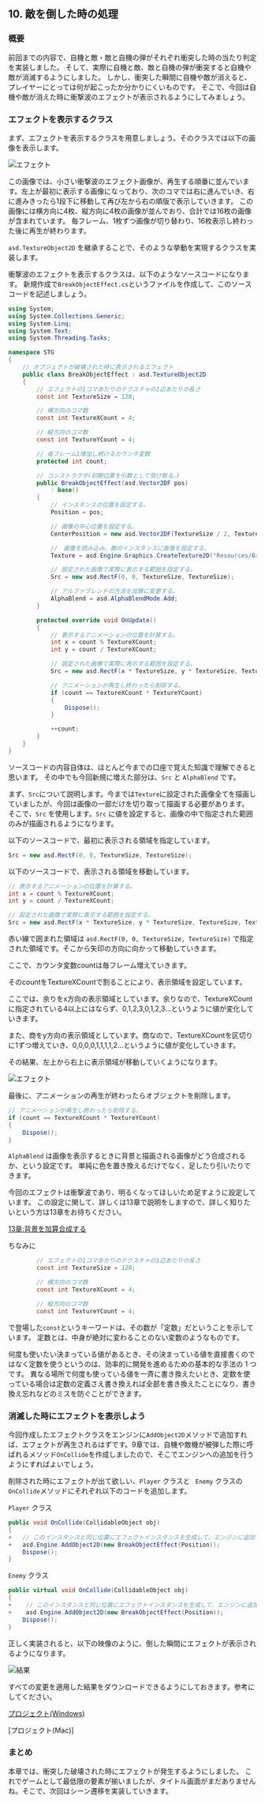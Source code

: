 ﻿## 10. 敵を倒した時の処理

### 概要

前回までの内容で、自機と敵・敵と自機の弾がそれぞれ衝突した時の当たり判定を実装しました。
そして、実際に自機と敵、敵と自機の弾が衝突すると自機や敵が消滅するようにしました。
しかし、衝突した瞬間に自機や敵が消えると、プレイヤーにとっては何が起こったか分かりにくいものです。
そこで、今回は自機や敵が消えた時に衝撃波のエフェクトが表示されるようにしてみましょう。

### エフェクトを表示するクラス

まず、エフェクトを表示するクラスを用意しましょう。そのクラスでは以下の画像を表示します。

![エフェクト](img/10_BreakObject.png)

この画像では、小さい衝撃波のエフェクト画像が、再生する順番に並んでいます。左上が最初に表示する画像になっており、次のコマでは右に進んでいき、右に進みきったら1段下に移動して再び左から右の順版で表示していきます。
この画像には横方向に4枚、縦方向に4枚の画像が並んでおり、合計では16枚の画像が含まれています。
毎フレーム、1枚ずつ画像が切り替わり、16枚表示し終わった後に再生が終わります。

`asd.TextureObject2D` を継承することで、そのような挙動を実現するクラスを実装します。

衝撃波のエフェクトを表示するクラスは、以下のようなソースコードになります。
新規作成で`BreakObjectEffect.cs`というファイルを作成して、このソースコードを記述しましょう。

```cs
using System;
using System.Collections.Generic;
using System.Linq;
using System.Text;
using System.Threading.Tasks;

namespace STG
{
	// オブジェクトが破壊された時に表示されるエフェクト
	public class BreakObjectEffect : asd.TextureObject2D
	{
		// エフェクトの1コマあたりのテクスチャの1辺あたりの長さ
		const int TextureSize = 128;

		// 横方向のコマ数
		const int TextureXCount = 4;

		// 縦方向のコマ数
		const int TextureYCount = 4;

		// 毎フレーム1増加し続けるカウンタ変数
		protected int count;

		// コンストラクタ(初期位置を引数として受け取る。)
		public BreakObjectEffect(asd.Vector2DF pos)
			: base()
		{
			// インスタンスの位置を設定する。
			Position = pos;

			// 画像の中心位置を設定する。
			CenterPosition = new asd.Vector2DF(TextureSize / 2, TextureSize / 2);

			//　画像を読み込み、敵のインスタンスに画像を設定する。
			Texture = asd.Engine.Graphics.CreateTexture2D("Resources/BreakObject.png");

			// 設定された画像で実際に表示する範囲を設定する。
			Src = new asd.RectF(0, 0, TextureSize, TextureSize);

			// アルファブレンドの方法を加算に変更する。
			AlphaBlend = asd.AlphaBlendMode.Add;
		}

		protected override void OnUpdate()
		{
			// 表示するアニメーションの位置を計算する。
			int x = count % TextureXCount;
			int y = count / TextureXCount;

			// 設定された画像で実際に表示する範囲を設定する。
			Src = new asd.RectF(x * TextureSize, y * TextureSize, TextureSize, TextureSize);

			// アニメーションが再生し終わったら削除する。
			if (count == TextureXCount * TextureYCount)
			{
				Dispose();
			}

			++count;
		}
	}
}

```

ソースコードの内容自体は、ほとんど今までの口座で覚えた知識で理解できると思います。
その中でも今回新規に増えた部分は、`Src` と `AlphaBlend` です。

まず、`Src`について説明します。今までは`Texture`に設定された画像全てを描画していましたが、今回は画像の一部だけを切り取って描画する必要があります。
そこで、`Src` を使用します。` Src ` に値を設定すると、画像の中で指定された範囲のみが描画されるようになります。

以下のソースコードで、最初に表示される領域を指定しています。

```cs
Src = new asd.RectF(0, 0, TextureSize, TextureSize);
```

以下のソースコードで、表示される領域を移動しています。

```cs
// 表示するアニメーションの位置を計算する。
int x = count % TextureXCount;
int y = count / TextureXCount;

// 設定された画像で実際に表示する範囲を設定する。
Src = new asd.RectF(x * TextureSize, y * TextureSize, TextureSize, TextureSize);
```

赤い線で囲まれた領域は `asd.RectF(0, 0, TextureSize, TextureSize)` で指定された領域です。そこから矢印の方向に向かって移動していきます。

ここで、カウンタ変数countは毎フレーム増えていきます。

そのcountをTextureXCountで割ることにより、表示領域を設定しています。

ここでは、余りをx方向の表示領域としています。余りなので、TextureXCountに指定されている4以上にはならず、0,1,2,3,0,1,2,3...というように値が変化していきます。

また、商をy方向の表示領域としています。商なので、TextureXCountを区切りに1ずつ増えていき、0,0,0,0,1,1,1,1,2...というように値が変化していきます。

その結果、左上から右上に表示領域が移動していくようになります。

![エフェクト](img/10_BreakObject_Area.png)

最後に、アニメーションの再生が終わったらオブジェクトを削除します。

```cs
// アニメーションが再生し終わったら削除する。
if (count == TextureXCount * TextureYCount)
{
	Dispose();
}
```

`AlphaBlend` は画像を表示するときに背景と描画される画像がどう合成されるか、という設定です。
単純に色を置き換えるだけでなく、足したり引いたりできます。

今回のエフェクトは衝撃波であり、明るくなってほしいため足すように設定しています。
この設定に関して、詳しくは13章で説明をしますので、詳しく知りたいという方は13章をお待ちください。

[13章:背景を加算合成する](13.md#sec4)


ちなみに
```cs
		// エフェクトの1コマあたりのテクスチャの1辺あたりの長さ
		const int TextureSize = 128;

		// 横方向のコマ数
		const int TextureXCount = 4;

		// 縦方向のコマ数
		const int TextureYCount = 4;

```
で登場した`const`というキーワードは、その数が「定数」だということを示しています。
定数とは、中身が絶対に変わることのない変数のようなものです。

何度も使いたい決まっている値があるとき、その決まっている値を直接書くのではなく定数を使うというのは、効率的に開発を進めるための基本的な手法の 1 つです。
異なる場所で何度も使っている値を一斉に書き換えたいとき、定数を使っている場合は定数の定義さえ書き換えれば全部を書き換えたことになり、書き換え忘れなどのミスを防ぐことができます。


### 消滅した時にエフェクトを表示しよう

今回作成したエフェクトクラスをエンジンに`AddObject2D`メソッドで追加すれば、エフェクトが再生されるはずです。9章では、自機や敵機が被弾した際に呼ばれるメソッド`OnCollide`を作成しましたので、そこでエンジンへの追加を行うようにすればよいでしょう。

削除された時にエフェクトが出て欲しい、`Player` クラスと ` Enemy` クラスの`OnCollide`メソッドにそれぞれ以下のコードを追加します。

`Player` クラス

```cs
public void OnCollide(CollidableObject obj)
{
+   // このインスタンスと同じ位置にエフェクトインスタンスを生成して、エンジンに追加する。
+   asd.Engine.AddObject2D(new BreakObjectEffect(Position));
    Dispose();
}
```

`Enemy` クラス

```cs
public virtual void OnCollide(CollidableObject obj)
{
+    // このインスタンスと同じ位置にエフェクトインスタンスを生成して、エンジンに追加する。
+    asd.Engine.AddObject2D(new BreakObjectEffect(Position));
    Dispose();
}
```

正しく実装されると、以下の映像のように、倒した瞬間にエフェクトが表示されるようになります。

![結果](img/10_video.gif)


すべての変更を適用した結果をダウンロードできるようにしておきます。参考にしてください。

[プロジェクト(Windows)](Projects/STG10.zip?raw=true)

[プロジェクト(Mac)]

### まとめ

本章では、衝突した破壊された時にエフェクトが発生するようにしました。
これでゲームとして最低限の要素が揃いましたが、タイトル画面がまだありませんね。そこで、次回はシーン遷移を実装していきます。

